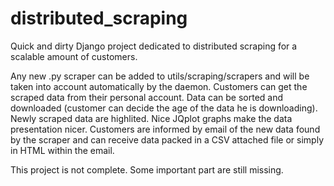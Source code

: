# distributed_scraping
Quick and dirty Django project dedicated to distributed scraping for a scalable amount of customers.

Any new .py scraper can be added to utils/scraping/scrapers and will be taken into account automatically by the daemon.
Customers can get the scraped data from their personal account. Data can be sorted and downloaded (customer can decide the age of the data he is downloading). Newly scraped data are highlited.
Nice JQplot graphs make the data presentation nicer.
Customers are informed by email of the new data found by the scraper and can receive data packed in a CSV attached file or simply in HTML within the email.

This project is not complete. Some important part are still missing.

